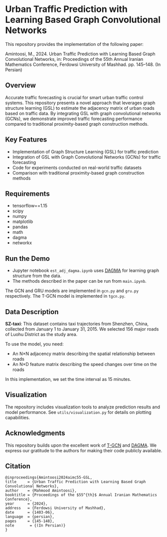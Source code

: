 #  Urban Traffic Prediction with Learning Based Graph Convolutional Networks

This repository provides the implementation of the following paper:

Amintoosi, M., 2024. Urban Traffic Prediction with Learning Based Graph Convolutional Networks, in:
Proceedings of the 55th Annual Iranian Mathematics Conference, Ferdowsi University of Mashhad. pp.
145–148. (In Persian)

## Overview

Accurate traffic forecasting is crucial for smart urban traffic control systems. This repository presents a novel approach that leverages graph structure learning (GSL) to estimate the adjacency matrix of urban roads based on traffic data. By integrating GSL with graph convolutional networks (GCNs), we demonstrate improved traffic forecasting performance compared to traditional proximity-based graph construction methods.

## Key Features

* Implementation of Graph Structure Learning (GSL) for traffic prediction
* Integration of GSL with Graph Convolutional Networks (GCNs) for traffic forecasting
* Code for experiments conducted on real-world traffic datasets
* Comparison with traditional proximity-based graph construction methods

## Requirements

* tensorflow==1.15
* scipy
* numpy
* matplotlib
* pandas
* math
* dagma
* networkx

## Run the Demo

- Jupyter notebook `est_adj_dagma.ipynb` uses [DAGMA](https://github.com/kevinsbello/dagma) for learning graph structure from the data.
- The methods described in the paper can be run from `main.ipynb`.

The GCN and GRU models are implemented in `gcn.py` and `gru.py` respectively.
The T-GCN model is implemented in `tgcn.py`.

## Data Description

**SZ-taxi**: This dataset contains taxi trajectories from Shenzhen, China, collected from January 1 to January 31, 2015. We selected 156 major roads of Luohu District as the study area.

To use the model, you need:
* An N×N adjacency matrix describing the spatial relationship between roads
* An N×D feature matrix describing the speed changes over time on the roads

In this implementation, we set the time interval as 15 minutes.

## Visualization

The repository includes visualization tools to analyze prediction results and model performance. See `utils/visualization.py` for details on plotting capabilities.

## Acknowledgments

This repository builds upon the excellent work of [T-GCN](https://github.com/lehaifeng/T-GCN) and [DAGMA](https://github.com/kevinsbello/dagma). We express our gratitude to the authors for making their code publicly available.

## Citation

    @inproceedings{Amintoosi2024aimc55-GSL,
    title     = {Urban Traffic Prediction with Learning Based Graph Convolutional Networks},
    author    = {Mahmood Amintoosi},
    booktitle = {Proceedings of the $55^{th}$ Annual Iranian Mathematics Conference},
    year      = {2024},
    address   = {Ferdowsi University of Mashhad},
    date      = {1403-06},
    language  = {persian},
    pages     = {145-148},
    note       = {(In Persian)}
    }